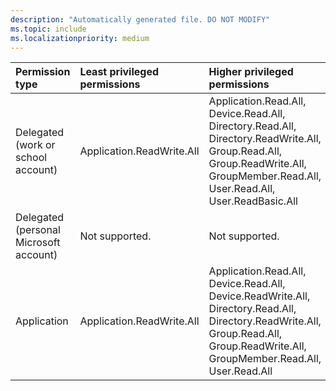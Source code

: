 ```yaml
---
description: "Automatically generated file. DO NOT MODIFY"
ms.topic: include
ms.localizationpriority: medium
---
```


|Permission type|Least privileged permissions|Higher privileged permissions|
|:---|:---|:---|
|Delegated (work or school account)|Application.ReadWrite.All|Application.Read.All, Device.Read.All, Directory.Read.All, Directory.ReadWrite.All, Group.Read.All, Group.ReadWrite.All, GroupMember.Read.All, User.Read.All, User.ReadBasic.All|
|Delegated (personal Microsoft account)|Not supported.|Not supported.|
|Application|Application.ReadWrite.All|Application.Read.All, Device.Read.All, Device.ReadWrite.All, Directory.Read.All, Directory.ReadWrite.All, Group.Read.All, Group.ReadWrite.All, GroupMember.Read.All, User.Read.All|

